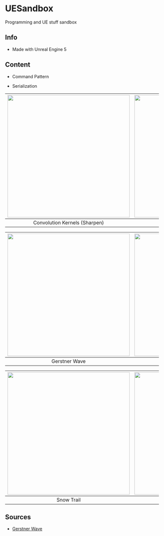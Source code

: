 # UESandbox

Programming and UE stuff sandbox

## Info

- Made with Unreal Engine 5

## Content

- Command Pattern

- Serialization

<center>

|<img src="https://media.githubusercontent.com/media/leafarz/resources/master/ueSandbox_06.png" style="width:400px;"/>|<img src="https://media.githubusercontent.com/media/leafarz/resources/master/ueSandbox_07.gif" style="width:400px;"/>|<img src="https://media.githubusercontent.com/media/leafarz/resources/master/ueSandbox_02.gif" style="width:400px;"/>|
|:-:|:-:|:-:|
|Convolution Kernels (Sharpen)|Disintegration|Distance Field|

|<img src="https://media.githubusercontent.com/media/leafarz/resources/master/ueSandbox_03.gif" style="width:400px;"/>|<img src="https://media.githubusercontent.com/media/leafarz/resources/master/ueSandbox_04.gif" style="width:400px;"/>|<img src="https://media.githubusercontent.com/media/leafarz/resources/master/ueSandbox_09.jpg" style="width:400px;"/>|
|:-:|:-:|:-:|
|Gerstner Wave|Pulse Effect Material|Random Splats|

|<img src="https://media.githubusercontent.com/media/leafarz/resources/master/ueSandbox_01.gif" style="width:400px;"/>|<img src="https://media.githubusercontent.com/media/leafarz/resources/master/ueSandbox_05.png" style="width:400px;"/>|<img src="https://media.githubusercontent.com/media/leafarz/resources/master/ueSandbox_08.gif" style="width:400px;"/>|
|:-:|:-:|:-:|
|Snow Trail|Toon / Cel shading|Wet Surface Material|

</center>

## Sources

- [Gerstner Wave](https://developer.nvidia.com/gpugems/GPUGems/gpugems_ch01.html)
